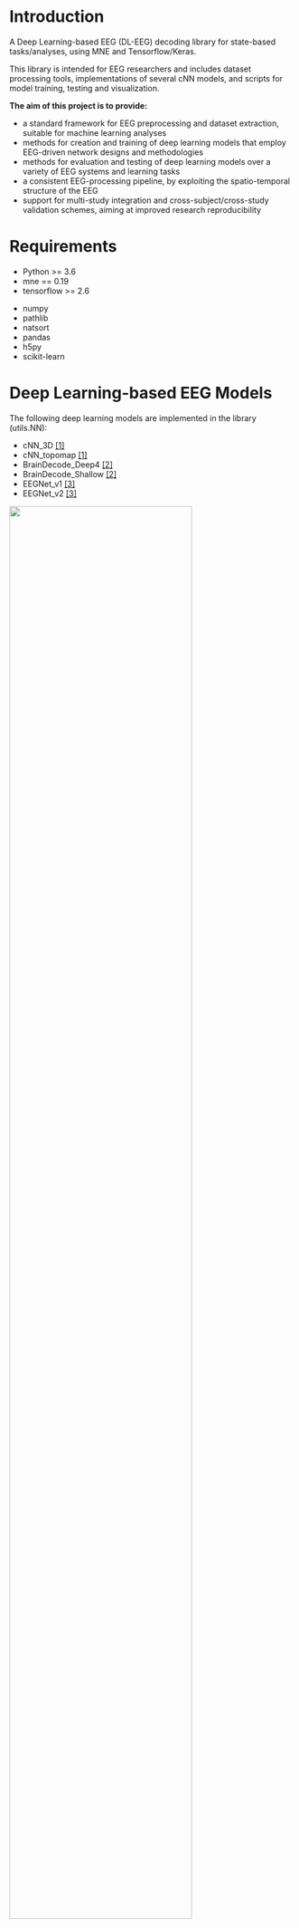 # Introduction

A Deep Learning-based EEG (DL-EEG) decoding library for state-based tasks/analyses, using MNE and Tensorflow/Keras. 

This library is intended for EEG researchers and includes dataset processing tools, implementations of several cNN models, and scripts for model training, testing and visualization.

**The aim of this project is to provide:**

- a standard framework for EEG preprocessing and dataset extraction, suitable for machine learning analyses
- methods for creation and training of deep learning models that employ EEG-driven network designs and methodologies
- methods for evaluation and testing of deep learning models over a variety of EEG systems and learning tasks
- a consistent EEG-processing pipeline, by exploiting the spatio-temporal structure of the EEG 
- support for multi-study integration and cross-subject/cross-study validation schemes, aiming at improved research reproducibility

# Requirements

* Python >= 3.6
* mne == 0.19
* tensorflow >= 2.6
- numpy
- pathlib
- natsort
- pandas
- h5py
- scikit-learn


# Deep Learning-based EEG Models

The following deep learning models are implemented in the library (utils.NN):

- cNN_3D [[1]](https://ieeexplore.ieee.org/abstract/document/9175324)
- cNN_topomap [[1]](https://ieeexplore.ieee.org/abstract/document/9175324)
- BrainDecode_Deep4 [[2]](https://arxiv.org/abs/1703.05051)
- BrainDecode_Shallow [[2]](https://arxiv.org/abs/1703.05051)
- EEGNet_v1 [[3]](https://iopscience.iop.org/article/10.1088/1741-2552/aace8c/meta)
- EEGNet_v2 [[3]](https://iopscience.iop.org/article/10.1088/1741-2552/aace8c/meta)

<img src="https://user-images.githubusercontent.com/17619349/193630868-b933186d-ce61-4641-bae1-990c945480d2.png" width=80% height=80%>
<img src="https://user-images.githubusercontent.com/17619349/193602960-9cd0a769-8796-4a76-bd4b-ba6cf163f24f.png" width=60% height=60%>

# Usage

To use this library, place the contents of the DL-EEG folder in your PYTHONPATH environment variable

# Citation

If you use this library for your research, please cite the following work:

```
@INPROCEEDINGS{9175324,
  author={Patlatzoglou, Konstantinos and Chennu, Srivas and Gosseries, Olivia and Bonhomme, Vincent and Wolff, Audrey and Laureys, Steven},
  booktitle={2020 42nd Annual International Conference of the IEEE Engineering in Medicine & Biology Society (EMBC)}, 
  title={Generalized Prediction of Unconsciousness during Propofol Anesthesia using 3D Convolutional Neural Networks}, 
  year={2020},
  volume={},
  number={},
  pages={134-137},
  doi={10.1109/EMBC44109.2020.9175324}}
```
